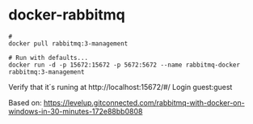 # docker-rabbitmq


```
#
docker pull rabbitmq:3-management

# Run with defaults...
docker run -d -p 15672:15672 -p 5672:5672 --name rabbitmq-docker rabbitmq:3-management
```

Verify that it´s runing at http://localhost:15672/#/
Login guest:guest






Based on:
https://levelup.gitconnected.com/rabbitmq-with-docker-on-windows-in-30-minutes-172e88bb0808
